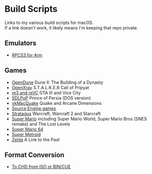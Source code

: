 # Build Scripts
Links to my various build scripts for macOS.<br>If a link doesn't work, it likely means I'm keeping that repo private.

## Emulators
- [RPCS3 for Arm](https://github.com/shinra-electric/RPCS3-Arm-Build-Script)

## Games
- [OpenDune](https://github.com/OpenDUNE/OpenDUNE) Dune II: The Building of a Dynasty
- [OpenXray](https://github.com/shinra-electric/OpenXRay-Build-Script) S.T.A.L.K.E.R Call of Pripyat
- [re3 and reVC](https://github.com/shinra-electric/GTA-Build-Script) GTA III and Vice City
- [SDLPoP](https://github.com/shinra-electric/SDLPoP-Build-Script) Prince of Persia (DOS version)
- [vkMacQuake](https://github.com/shinra-electric/vkMacQuake-Build-Script) Quake and Arcane Dimensions
- [Source Engine games](https://github.com/shinra-electric/Source-Engine-Build-Script)
- [Stratagus](https://github.com/shinra-electric/Stratagus-Build-Script) Warcraft, Warcraft 2 and Starcraft
- [Super Mario](https://github.com/shinra-electric/Mario-Build-Script) including Super Mario World, Super Mario Bros (SNES remake) and The Lost Levels
- [Super Mario 64](https://github.com/shinra-electric/Mario64-Build-Script)
- [Super Metroid](https://github.com/shinra-electric/Super-Metroid)
- [Zelda](https://github.com/shinra-electric/Zelda3-Build-Script) A Link to the Past

## Format Conversion
- [To CHD from ISO or BIN/CUE](https://github.com/shinra-electric/Conversion-Scripts)